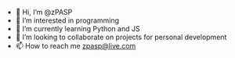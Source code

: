 - 👋 Hi, I’m @zPASP
- 👀 I’m interested in programming
- 🌱 I’m currently learning Python and JS
- 💞️ I’m looking to collaborate on projects for personal development
- 📫 How to reach me zpasp@live.com

<!---
zPASP/zPASP is a ✨ special ✨ repository because its `README.md` (this file) appears on your GitHub profile.
You can click the Preview link to take a look at your changes..................
--->
